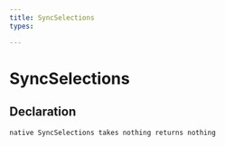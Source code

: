```yaml
---
title: SyncSelections
types:

---
```


# SyncSelections

## Declaration

```jass
native SyncSelections takes nothing returns nothing
```
